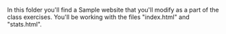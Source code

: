 In this folder you'll find a Sample website that you'll modify as a part of the class exercises. 
You'll be working with the files "index.html" and "stats.html".






